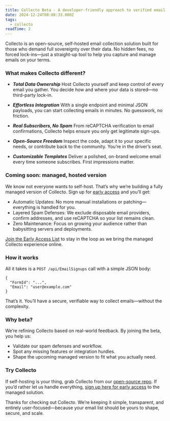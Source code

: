 ```yaml
---
title: Collecto Beta - A developer-friendly approach to verified email capture
date: 2024-12-24T08:08:33.000Z
tags:
  - collecto
readTime: 2
---
```


Collecto is an open-source, self-hosted email collection solution built for those who demand full sovereignty over their data. No hidden fees, no forced lock-ins—just a straight-up tool to help you capture and manage emails on your terms.

### What makes Collecto different?

* __*Total Data Ownership*__
Host Collecto yourself and keep control of every email you gather. You decide how and where your data is stored—no third-party lock-in.

* __*Effortless Integration*__
With a single endpoint and minimal JSON payloads, you can start collecting emails in minutes. No guesswork, no friction.

* __*Real Subscribers, No Spam*__
From reCAPTCHA verification to email confirmations, Collecto helps ensure you only get legitimate sign-ups.

* __*Open-Source Freedom*__
Inspect the code, adapt it to your specific needs, or contribute back to the community. You’re in the driver’s seat.

* __*Customizable Templates*__
Deliver a polished, on-brand welcome email every time someone subscribes. First impressions matter.

### Coming soon: managed, hosted version

We know not everyone wants to self-host. That’s why we’re building a fully managed version of Collecto. Sign up for [early access](https://trycollecto.github.io/) and you’ll get:

* Automatic Updates: No more manual installations or patching—everything is handled for you.
* Layered Spam Defenses: We exclude disposable email providers, confirm addresses, and use reCAPTCHA so your list remains clean.
* Zero Maintenance: Focus on growing your audience rather than babysitting servers and deployments.

[Join the Early Access List](https://trycollecto.github.io/) to stay in the loop as we bring the managed Collecto experience online.


### How it works

All it takes is a `POST /api/EmailSignups` call with a simple JSON body:

```http
{
  "FormId": "...",
  "Email": "user@example.com"
}
```

That’s it. You’ll have a secure, verifiable way to collect emails—without the complexity.

### Why beta?

We’re refining Collecto based on real-world feedback. By joining the beta, you help us:

* Validate our spam defenses and workflow.
* Spot any missing features or integration hurdles.
* Shape the upcoming managed version to fit what you actually need.

### Try Collecto

If self-hosting is your thing, grab Collecto from our [open-source repo](https://github.com/Eliran-Turgeman/Collecto). If you’d rather let us handle everything, [sign up here for early access](https://trycollecto.github.io/) to the managed solution.

Thanks for checking out Collecto. We’re keeping it simple, transparent, and entirely user-focused—because your email list should be yours to shape, secure, and scale.
